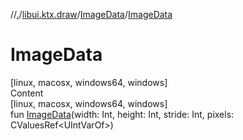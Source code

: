 //[.](../../index.md)/[libui.ktx.draw](../index.md)/[ImageData](index.md)/[ImageData](-image-data.md)



# ImageData  
[linux, macosx, windows64, windows]  
Content  
[linux, macosx, windows64, windows]  
fun [ImageData](-image-data.md)(width: Int, height: Int, stride: Int, pixels: CValuesRef<UIntVarOf<UInt>>)  



